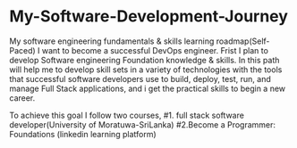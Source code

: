 # My-Software-Development-Journey
My software engineering fundamentals &amp; skills learning roadmap(Self-Paced)
I want to become a successful DevOps engineer.
Frist I  plan to develop Software engineering Foundation knowledge & skills.
In this path will help me to develop skill sets in a variety of technologies
 with the tools that successful software developers use to build, deploy, test, run, and manage Full Stack applications, and i get the practical skills to      begin a new career. 

To achieve this goal I follow two courses,
 #1. full stack software developer(University of Moratuwa-SriLanka)
 #2.Become a Programmer: Foundations (linkedin learning platform)
